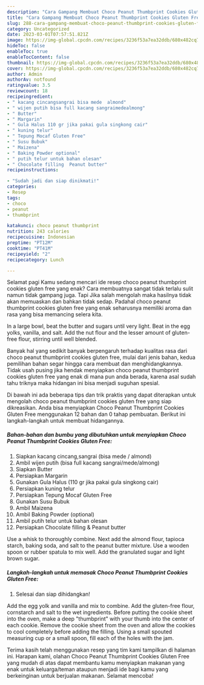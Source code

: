 ```yaml
---
description: "Cara Gampang Membuat Choco Peanut Thumbprint Cookies Gluten Free{ yang Lezat,  Menu Buat lebaran"
title: "Cara Gampang Membuat Choco Peanut Thumbprint Cookies Gluten Free{ yang Lezat,  Menu Buat lebaran"
slug: 288-cara-gampang-membuat-choco-peanut-thumbprint-cookies-gluten-free-yang-lezat-menu-buat-lebaran
category: Uncategorized
date: 2023-03-01T07:57:51.821Z
image: https://img-global.cpcdn.com/recipes/3236f53a7ea32ddb/680x482cq70/choco-peanut-thumbprint-cookies-gluten-free-foto-resep-utama.jpg
hideToc: false
enableToc: true
enableTocContent: false
thumbnail: https://img-global.cpcdn.com/recipes/3236f53a7ea32ddb/680x482cq70/choco-peanut-thumbprint-cookies-gluten-free-foto-resep-utama.jpg
cover: https://img-global.cpcdn.com/recipes/3236f53a7ea32ddb/680x482cq70/choco-peanut-thumbprint-cookies-gluten-free-foto-resep-utama.jpg
author: Admin
authorAv: notfound
ratingvalue: 3.5
reviewcount: 18
recipeingredient:
- " kacang cincangsangrai bisa mede  almond"
- " wijen putih bisa full kacang sangraimedealmong"
- " Butter"
- " Margarin"
- " Gula Halus 110 gr jika pakai gula singkong cair"
- " kuning telur"
- " Tepung Mocaf Gluten Free"
- " Susu Bubuk"
- " Maizena"
- " Baking Powder optional"
- " putih telur untuk bahan olesan"
- " Chocolate filling  Peanut butter"
recipeinstructions:

- "Sudah jadi dan siap dinikmati!"
categories:
- Resep
tags:
- choco
- peanut
- thumbprint

katakunci: choco peanut thumbprint 
nutrition: 243 calories
recipecuisine: Indonesian
preptime: "PT12M"
cooktime: "PT41M"
recipeyield: "2"
recipecategory: Lunch

---
```



Selamat pagi Kamu sedang mencari ide resep choco peanut thumbprint cookies gluten free yang enak? Cara membuatnya sangat tidak terlalu sulit namun tidak gampang juga. Tapi Jika salah mengolah maka hasilnya tidak akan memuaskan dan bahkan tidak sedap. Padahal choco peanut thumbprint cookies gluten free yang enak seharusnya memiliki aroma dan rasa yang bisa memancing selera kita.


In a large bowl, beat the butter and sugars until very light. Beat in the egg yolks, vanilla, and salt. Add the nut flour and the lesser amount of gluten-free flour, stirring until well blended.

Banyak hal yang sedikit banyak berpengaruh terhadap kualitas rasa dari choco peanut thumbprint cookies gluten free, mulai dari jenis bahan, kedua pemilihan bahan segar hingga cara membuat dan menghidangkannya. Tidak usah pusing jika hendak menyiapkan choco peanut thumbprint cookies gluten free yang enak di mana pun anda berada, karena asal sudah tahu triknya maka hidangan ini bisa menjadi suguhan spesial.


Di bawah ini ada beberapa tips dan trik praktis yang dapat diterapkan untuk mengolah choco peanut thumbprint cookies gluten free yang siap dikreasikan. Anda bisa menyiapkan Choco Peanut Thumbprint Cookies Gluten Free menggunakan 12 bahan dan 0 tahap pembuatan. Berikut ini langkah-langkah untuk membuat hidangannya.

<!--inarticleads1-->

##### Bahan-bahan dan bumbu yang dibutuhkan untuk menyiapkan Choco Peanut Thumbprint Cookies Gluten Free:

1. Siapkan  kacang cincang,sangrai (bisa mede / almond)
1. Ambil  wijen putih (bisa full kacang sangrai/mede/almong)
1. Siapkan  Butter
1. Persiapkan  Margarin
1. Gunakan  Gula Halus (110 gr jika pakai gula singkong cair)
1. Persiapkan  kuning telur
1. Persiapkan  Tepung Mocaf Gluten Free
1. Gunakan  Susu Bubuk
1. Ambil  Maizena
1. Ambil  Baking Powder (optional)
1. Ambil  putih telur untuk bahan olesan
1. Persiapkan  Chocolate filling &amp; Peanut butter


Use a whisk to thoroughly combine. Next add the almond flour, tapioca starch, baking soda, and salt to the peanut butter mixture. Use a wooden spoon or rubber spatula to mix well. Add the granulated sugar and light brown sugar. 

<!--inarticleads2-->

##### Langkah-langkah untuk memasak Choco Peanut Thumbprint Cookies Gluten Free:


1. Selesai dan siap dihidangkan!

Add the egg yolk and vanilla and mix to combine. Add the gluten-free flour, cornstarch and salt to the wet ingredients. Before putting the cookie sheet into the oven, make a deep &#34;thumbprint&#34; with your thumb into the center of each cookie. Remove the cookie sheet from the oven and allow the cookies to cool completely before adding the filling. Using a small spouted measuring cup or a small spoon, fill each of the holes with the jam. 

Terima kasih telah menggunakan resep yang tim kami tampilkan di halaman ini. Harapan kami, olahan Choco Peanut Thumbprint Cookies Gluten Free yang mudah di atas dapat membantu kamu menyiapkan makanan yang enak untuk keluarga/teman ataupun menjadi ide bagi kamu yang berkeinginan untuk berjualan makanan. Selamat mencoba!
